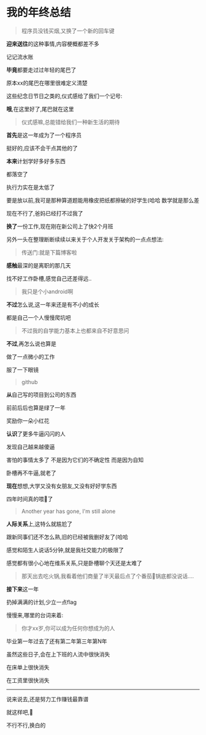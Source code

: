 # 我的年终总结

> 程序员没钱买烟,又换了一个新的回车键



**迎来送往**的这种事情,内容梗概都差不多

记记流水账



**毕竟**都要走过过年轻的尾巴了

原本xx的尾巴在哪里很难定义清楚

这些纪念日节日之类的,仪式感给了我们一个记号:



**哦**,在这里好了,尾巴就在这里

>  仪式感嘛,总能错给我们一种新生活的期待 





**首先**是这一年成为了一个程序员

挺好的,应该不会干点其他的了



**本来**计划学好多好多东西

都落空了

执行力实在是太低了

要是放以前,我可是那种算道题能用橡皮把纸都擦破的好学生(哈哈 数学就是那么差

现在不行了,爸妈已经打不过我了



**换了**一份工作,现在刚在新公司上了快2个月班

另外一头在整理断断续续以来关于个人开发关于架构的一点点想法:

> 传送门:就是下篇博客啦



**感触**最深的是离职的那几天

找不好工作卧槽,感觉自己还差得远..

> 我只是个小android啊



**不过**怎么说,这一年来还是有不小的成长

都是自己一个人慢慢爬坑吧

> 不过我的自学能力基本上也都来自不好意思问
>
> 



**不过**,再怎么说也算是

做了一点微小的工作

服了一下眼镜

> github





**从**自己写的项目到公司的东西

前前后后也算是绿了一年

奖励你一朵小红花



**认识**了更多牛逼闪闪的人

发现自己越来越傻逼

害怕的事情太多了 不是因为它们的不确定性 而是因为自知

卧槽再不牛逼,就老了



**现在**想想,大学又没有女朋友,又没有好好学东西

四年时间真的喂🐶了

> Another year has gone, I'm still alone





**人际关系**上,这特么就尴尬了

跟新同事们还不怎么熟,旧的已经被我删好友了(哈哈

感觉和陌生人说话5分钟,就是我社交能力的极限了

感觉都有很小心地在维系关系,只是卧槽聊个天还是太难了

> 那天出去吃火锅,我看着他们商量了半天最后点了个番茄🍅锅底都没说话....





**接下来**这一年

扔掉满满的计划,少立一点flag

慢慢来,哪里的台词来着:

> 你才xx岁,你可以成为任何你想成为的人

毕业第一年过去了还有第二年第三年第N年

虽然这些日子,会在上下班的人流中很快消失

在床单上很快消失

在工资里很快消失



---

说来说去,还是努力工作赚钱最靠谱

就这样吧,🍺

不行不行,换白的



